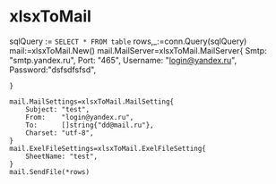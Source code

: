 # xlsxToMail

sqlQuery := `SELECT * FROM table`
	rows,_:=conn.Query(sqlQuery)
	mail:=xlsxToMail.New()
	mail.MailServer=xlsxToMail.MailServer{
		Smtp: "smtp.yandex.ru",
		Port: "465",
		Username: "login@yandex.ru",
		Password:"dsfsdfsfsd",

	}

	mail.MailSettings=xlsxToMail.MailSetting{
		Subject: "test",
		From:    "login@yandex.ru",
		To:      []string{"dd@mail.ru"},
		Charset: "utf-8",
	}
	mail.ExelFileSettings=xlsxToMail.ExelFileSetting{
		SheetName: "test",
	}
    mail.SendFile(*rows)
